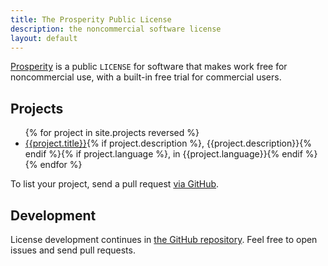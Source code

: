 ```yaml
---
title: The Prosperity Public License
description: the noncommercial software license
layout: default
---
```


[Prosperity](versions/2.0.0) is a public `LICENSE` for software that makes work free for noncommercial use, with a built-in free trial for commercial users.

<h2 id=projects>Projects</h2>

<ul class="projects">
{% for project in site.projects reversed %}
<li>
    <a href="{{project.url}}">{{project.title}}</a>{% if project.description %}, {{project.description}}{% endif %}{% if project.language %}, in {{project.language}}{% endif %}
  </li>
  {% endfor %}
</ul>

<p>To list your project, send a pull request <a href="https://github.com/licensezero/prosperitylicense.com/">via GitHub</a>.</p>

<h2 id=Development>Development</h2>

License development continues in [the GitHub repository](https://github.com/licensezero/prosperity-public-license).  Feel free to open issues and send pull requests.

